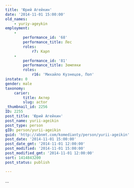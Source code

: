 ```yaml
---
title: 'Юрий Агейкин'
date: '2014-11-01 15:00:00'
old_names:
    - yuriy-ageykin
employment:
    -
        performance_id: '68'
        performance_title: Лес
        roles:
            r7: Карп
    -
        performance_id: '81'
        performance_title: Земляки
        roles:
            r16: 'Михайло Кузнецов, Поп'
instate: 0
gender: male
taxonomy:
    carier:
        title: Актер
        slug: actor
_thumbnail_id: 2256
ID: 2255
post_title: 'Юрий Агейкин'
post_name: yurii-ageikin
post_type: person
gID: person/yurii-ageikin
guid: 'http://abnmt.com/komedianty/person/yurii-ageikin'
post_date: '2014-11-01 15:00:00'
post_date_gmt: '2014-11-01 12:00:00'
post_modified: '2014-11-01 15:00:00'
post_modified_gmt: '2014-11-01 12:00:00'
sort: 1414843200
post_status: publish

---
```


...